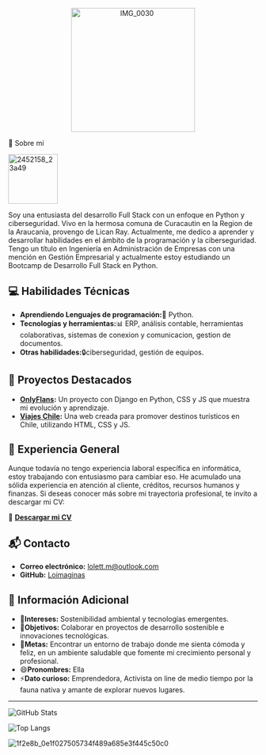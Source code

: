 <p align="center">
  <img src="https://github.com/user-attachments/assets/e00ab072-86fc-4c1b-88ee-66fafed8ac3f" alt="IMG_0030" width="250px" />
</p>

🌸 Sobre mí

<img src="https://github.com/user-attachments/assets/e39df44a-1275-40a6-94ea-c280158c1a43" alt="2452158_23a49" width="100px" />

Soy una entusiasta del desarrollo Full Stack con un enfoque en Python y ciberseguridad.
Vivo en la hermosa comuna de Curacautin en la Region de la Araucania, provengo de Lican Ray.
Actualmente, me dedico a aprender y desarrollar habilidades en el ámbito de la programación y la ciberseguridad.
Tengo un título en Ingeniería en Administración de Empresas con una mención en Gestión Empresarial y actualmente estoy estudiando un Bootcamp de Desarrollo Full Stack en Python.

## 💻 Habilidades Técnicas
- **Aprendiendo Lenguajes de programación:**🐍 Python.
- **Tecnologías y herramientas:**📊 ERP, análisis contable, herramientas colaborativas, sistemas de conexion y comunicacion, gestion de documentos.
- **Otras habilidades:**🔒ciberseguridad, gestión de equipos.

## 🚀 Proyectos Destacados
- **[OnlyFlans](https://github.com/LoImaginas/OnlyFlans):** Un proyecto con Django en Python, CSS y JS que muestra mi evolución y aprendizaje.
- **[Viajes Chile](https://github.com/LoImaginas/Prueba-Viajes-Chile):** Una web creada para promover destinos turísticos en Chile, utilizando HTML, CSS y JS.

## 🏢 Experiencia General
Aunque todavía no tengo experiencia laboral específica en informática, estoy trabajando con entusiasmo para cambiar eso. 
He acumulado una sólida experiencia en atención al cliente, créditos, recursos humanos y finanzas. Si deseas conocer más sobre mi trayectoria profesional, te invito a descargar mi CV:

🔗 **[Descargar mi CV](https://drive.google.com/file/d/12LaN0ki5F1xbSM8zy39-CWa11QLOP7vK/view?usp=drive_link)**

## 📬 Contacto
- **Correo electrónico:** lolett.m@outlook.com
- **GitHub:** [Loimaginas](https://github.com/Loimaginas)

## 🌱 Información Adicional
- 👀**Intereses:** Sostenibilidad ambiental y tecnologías emergentes.
- 💚**Objetivos:** Colaborar en proyectos de desarrollo sostenible e innovaciones tecnológicas.
- 🚀**Metas:** Encontrar un entorno de trabajo donde me sienta cómoda y feliz, en un ambiente saludable que fomente mi crecimiento personal y profesional.
- 😄**Pronombres:** Ella
- ⚡**Dato curioso:** Emprendedora, Activista on line de medio tiempo por la fauna nativa y amante de explorar nuevos lugares.

---

![GitHub Stats](https://github-readme-stats.vercel.app/api?username=Loimaginas&show_icons=true&theme=radical)

![Top Langs](https://github-readme-stats.vercel.app/api/top-langs/?username=Loimaginas&layout=compact&theme=radical)

![1f2e8b_0e1f027505734f489a685e3f445c50c0](https://github.com/user-attachments/assets/7bd55469-3874-4d7e-be7f-8b452c201ff7)

<!---
LoImaginas/LoImaginas is a ✨ special ✨ repository because its `README.md` (this file) appears on your GitHub profile.
You can click the Preview link to take a look at your changes.
--->
